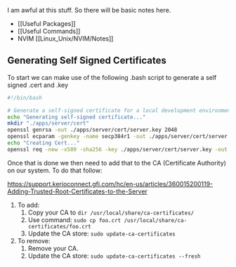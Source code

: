 I am awful at this stuff. So there will be basic notes here.

- [[Useful Packages]]
- [[Useful Commands]]
- NVIM [[Linux_Unix/NVIM/Notes]]

## Generating Self Signed Certificates

To start we can make use of the following .bash script to generate a self signed .cert and .key

```bash
#!/bin/bash

# Generate a self-signed certificate for a local development environment.
echo "Generating self-signed certificate..."
mkdir "./apps/server/cert"
openssl genrsa -out ./apps/server/cert/server.key 2048
openssl ecparam -genkey -name secp384r1 -out ./apps/server/cert/server.key
echo "Creating Cert..."
openssl req -new -x509 -sha256 -key ./apps/server/cert/server.key -out ./apps/server/cert/server.crt -batch -days 3650
```


Once that is done we then need to add that to the CA (Certificate Authority) on our system. To do that follow:

https://support.kerioconnect.gfi.com/hc/en-us/articles/360015200119-Adding-Trusted-Root-Certificates-to-the-Server

1.  To add: 
    1.  Copy your CA to `dir /usr/local/share/ca-certificates/`
    2.  Use command: `sudo cp foo.crt /usr/local/share/ca-certificates/foo.crt`
    3.  Update the CA store: `sudo update-ca-certificates`
2.  To remove:
    1.  Remove your CA.
    2.  Update the CA store: `sudo update-ca-certificates --fresh`


